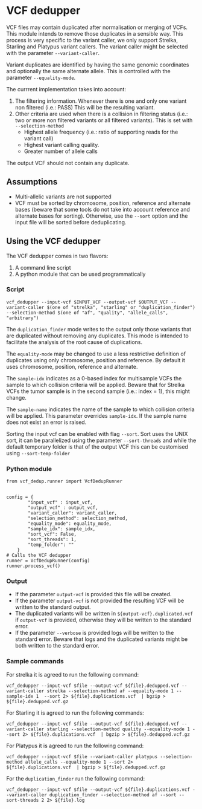 # VCF dedupper

VCF files may contain duplicated after normalisation or merging of VCFs. This module intends to remove those duplicates in a sensible way. This process is very specific to the variant caller, we only support Strelka, Starling and Platypus variant callers. The variant caller might be selected with the parameter `--variant-caller`.

Variant duplicates are identified by having the same genomic coordinates and optionally the same alternate allele. This is controlled with the parameter `--equality-mode`.

The currrent implementation takes into account:
1. The filtering information. Whenever there is one and only one variant non filtered (i.e.: PASS) This will be the resulting variant.
2. Other criteria are used when there is a collision in filtering status (i.e.: two or more non filtered variants or all filtered variants). This is set with `--selection-method`
    * Highest allele frequency (i.e.: ratio of supporting reads for the variant call)
    * Highest variant calling quality.
    * Greater number of allele calls
    
The output VCF should not contain any duplicate.

## Assumptions

* Multi-allelic variants are not supported
* VCF must be sorted by chromosome, position, reference and alternate bases (beware that some tools do not take into account reference and alternate bases for sorting). Otherwise, use the `--sort` option and the input file will be sorted before deduplicating.


## Using the VCF dedupper

The VCF dedupper comes in two flavors:
1. A command line script
2. A python module that can be used programmatically

### Script

```
vcf_dedupper --input-vcf $INPUT_VCF --output-vcf $OUTPUT_VCF --variant-caller $(one of "strelka", "starling" or "duplication_finder") --selection-method $(one of "af", "quality", "allele_calls", "arbitrary")
```

The `duplication_finder` mode writes to the output only those variants that are duplicated without removing any duplicates. This mode is intended to facilitate the analysis of the root cause of duplications.

The `equality-mode` may be changed to use a less restrictive definition of duplicates using only chromosome, position and reference. By default it uses chromosome, position, reference and alternate.

The `sample-idx` indicates as a 0-based index for multisample VCFs the sample to which collision criteria will be applied. Beware that for Strelka VCFs the tumor sample is in the second sample (i.e.: index = 1), this might change.

The `sample-name` indicates the name of the sample to which collision criteria will be applied. This parameter overrides `sample-idx`. If the sample name does not exist an error is raised.

Sorting the input vcf can be enabled with flag `--sort`. Sort uses the UNIX sort, it can be parallelized using the parameter `--sort-threads` and while the default temporary folder is that of the output VCF this can be customised using `--sort-temp-folder`

### Python module

```
from vcf_dedup.runner import VcfDedupRunner


config = {
        "input_vcf" : input_vcf,
        "output_vcf" : output_vcf,
        "variant_caller": variant_caller,
        "selection_method": selection_method,
        "equality_mode": equality_mode,
        "sample_idx": sample_idx,
        "sort_vcf": False,
        "sort_threads": 1,
        "temp_folder": ""
    }
# Calls the VCF dedupper
runner = VcfDedupRunner(config)
runner.process_vcf()
```

### Output

* If the parameter `output-vcf` is provided this file will be created.
* If the parameter `output-vcf` is not provided the resulting VCF will be written to the standard output.
* The duplicated variants will be written in `${output-vcf}.duplicated.vcf` if `output-vcf` is provided, otherwise they will be written to the standard error.
* If the parameter `--verbose` is provided logs will be written to the standard error. Beware that logs and the duplicated variants might be both written to the standard error.

### Sample commands

For strelka it is agreed to run the following command:
```
vcf_dedupper --input-vcf $file --output-vcf ${file}.dedupped.vcf --variant-caller strelka --selection-method af --equality-mode 1 --sample-idx 1  --sort 2> ${file}.duplications.vcf  | bgzip > ${file}.dedupped.vcf.gz
```

For Starling it is agreed to run the following commands:
```
vcf_dedupper --input-vcf $file --output-vcf ${file}.dedupped.vcf --variant-caller starling --selection-method quality --equality-mode 1 --sort 2> ${file}.duplications.vcf  | bgzip > ${file}.dedupped.vcf.gz
```

For Platypus it is agreed to run the following command:
```
vcf_dedupper --input-vcf $file --variant-caller platypus --selection-method allele_calls --equality-mode 1 --sort 2> ${file}.duplications.vcf  | bgzip > ${file}.dedupped.vcf.gz
```

For the `duplication_finder` run the following command:
```
vcf_dedupper --input-vcf $file --output-vcf ${file}.duplications.vcf --variant-caller duplication_finder --selection-method af --sort --sort-threads 2 2> ${file}.log
```

